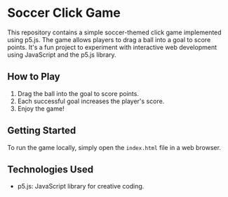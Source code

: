 # Soccer Click Game

This repository contains a simple soccer-themed click game implemented using p5.js. The game allows players to drag a ball into a goal to score points. It's a fun project to experiment with interactive web development using JavaScript and the p5.js library.

## How to Play
1. Drag the ball into the goal to score points.
2. Each successful goal increases the player's score.
3. Enjoy the game!

## Getting Started
To run the game locally, simply open the `index.html` file in a web browser.

## Technologies Used
- p5.js: JavaScript library for creative coding.
